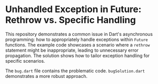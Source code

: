 # Unhandled Exception in Future: Rethrow vs. Specific Handling

This repository demonstrates a common issue in Dart's asynchronous programming: how to appropriately handle exceptions within `Future` functions. The example code showcases a scenario where a `rethrow` statement might be inappropriate, leading to unnecessary error propagation.  The solution shows how to tailor exception handling for specific scenarios. 

The `bug.dart` file contains the problematic code. `bugSolution.dart` demonstrates a more robust approach.